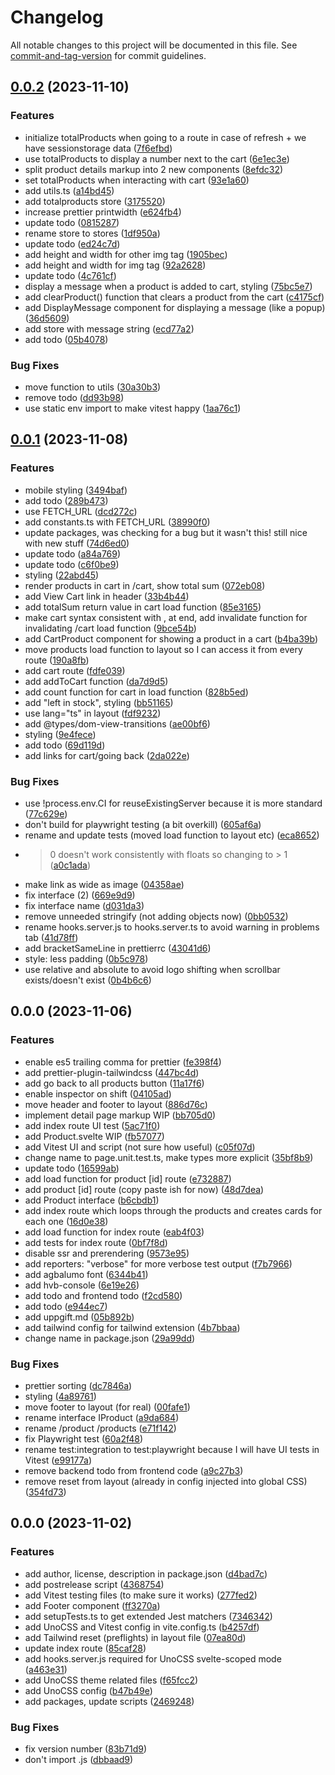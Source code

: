 # Changelog

All notable changes to this project will be documented in this file. See [commit-and-tag-version](https://github.com/absolute-version/commit-and-tag-version) for commit guidelines.

## [0.0.2](https://github.com/henrikvilhelmberglund/javascript-4-assignment-1-duckshop-frontend/compare/v0.0.1...v0.0.2) (2023-11-10)


### Features

* initialize totalProducts when going to a route in case of refresh + we have sessionstorage data ([7f6efbd](https://github.com/henrikvilhelmberglund/javascript-4-assignment-1-duckshop-frontend/commit/7f6efbdd2365ff6e04518ad94b993ed4bff34c40))
* use totalProducts to display a number next to the cart ([6e1ec3e](https://github.com/henrikvilhelmberglund/javascript-4-assignment-1-duckshop-frontend/commit/6e1ec3e6040a5b48e286c50638d9398bd61d0c68))
* split product details markup into 2 new components ([8efdc32](https://github.com/henrikvilhelmberglund/javascript-4-assignment-1-duckshop-frontend/commit/8efdc32ce693831c3cc0c4b7543c5810303e5f8f))
* set totalProducts when interacting with cart ([93e1a60](https://github.com/henrikvilhelmberglund/javascript-4-assignment-1-duckshop-frontend/commit/93e1a60a900622cdd82db2ad90d5d6eeac2aa543))
* add utils.ts ([a14bd45](https://github.com/henrikvilhelmberglund/javascript-4-assignment-1-duckshop-frontend/commit/a14bd453d25482d1137b4e6552529dcaad928785))
* add totalproducts store ([3175520](https://github.com/henrikvilhelmberglund/javascript-4-assignment-1-duckshop-frontend/commit/317552058739e9c1e0a50b70b84eeb897e4ff873))
* increase prettier printwidth ([e624fb4](https://github.com/henrikvilhelmberglund/javascript-4-assignment-1-duckshop-frontend/commit/e624fb4a1225194a4b80c708be80bf890ab89f65))
* update todo ([0815287](https://github.com/henrikvilhelmberglund/javascript-4-assignment-1-duckshop-frontend/commit/0815287491ea1a6e15ee346e48d76d8c5af81d4f))
* rename store to stores ([1df950a](https://github.com/henrikvilhelmberglund/javascript-4-assignment-1-duckshop-frontend/commit/1df950a721f044549bb4288cb36ca665f9dbb413))
* update todo ([ed24c7d](https://github.com/henrikvilhelmberglund/javascript-4-assignment-1-duckshop-frontend/commit/ed24c7d078b9ebafd032f4c3ad6509823daeaa32))
* add height and width for other img tag ([1905bec](https://github.com/henrikvilhelmberglund/javascript-4-assignment-1-duckshop-frontend/commit/1905bec5aec705839faadcb05853f5a81adf1258))
* add height and width for img tag ([92a2628](https://github.com/henrikvilhelmberglund/javascript-4-assignment-1-duckshop-frontend/commit/92a26287a16786457df6f82a9572e1988fb48641))
* update todo ([4c761cf](https://github.com/henrikvilhelmberglund/javascript-4-assignment-1-duckshop-frontend/commit/4c761cf66e9cbda632c8dd9f5d0d74e092315de6))
* display a message when a product is added to cart, styling ([75bc5e7](https://github.com/henrikvilhelmberglund/javascript-4-assignment-1-duckshop-frontend/commit/75bc5e777029c93fea4ef1321224f4f29bda1798))
* add clearProduct() function that clears a product from the cart ([c4175cf](https://github.com/henrikvilhelmberglund/javascript-4-assignment-1-duckshop-frontend/commit/c4175cff29a686c882a6ab1c372f6675185ffc6b))
* add DisplayMessage component for displaying a message (like a popup) ([36d5609](https://github.com/henrikvilhelmberglund/javascript-4-assignment-1-duckshop-frontend/commit/36d560993f8a67c5f658c4cc46d6493ad51bcfa7))
* add store with message string ([ecd77a2](https://github.com/henrikvilhelmberglund/javascript-4-assignment-1-duckshop-frontend/commit/ecd77a26927561b0bfce14484ad667aa3ce217d0))
* add todo ([05b4078](https://github.com/henrikvilhelmberglund/javascript-4-assignment-1-duckshop-frontend/commit/05b40788b81424be45e2a06acf47e2fbfde0d397))


### Bug Fixes

* move function to utils ([30a30b3](https://github.com/henrikvilhelmberglund/javascript-4-assignment-1-duckshop-frontend/commit/30a30b3dcb82cae0d2fdb624f0eb727b1e268cc0))
* remove todo ([dd93b98](https://github.com/henrikvilhelmberglund/javascript-4-assignment-1-duckshop-frontend/commit/dd93b98e74237f7110ba6159a3329d05eff21c28))
* use static env import to make vitest happy ([1aa76c1](https://github.com/henrikvilhelmberglund/javascript-4-assignment-1-duckshop-frontend/commit/1aa76c111f288dc484cf9895634820e8dfeb42ac))

## [0.0.1](https://github.com/henrikvilhelmberglund/javascript-4-assignment-1-duckshop-frontend/compare/v0.0.0...v0.0.1) (2023-11-08)


### Features

* mobile styling ([3494baf](https://github.com/henrikvilhelmberglund/javascript-4-assignment-1-duckshop-frontend/commit/3494bafecd29857e1cb117975f2be0a8ee99a8ff))
* add todo ([289b473](https://github.com/henrikvilhelmberglund/javascript-4-assignment-1-duckshop-frontend/commit/289b4739942d183c09181905639aca8f994ba98c))
* use FETCH_URL ([dcd272c](https://github.com/henrikvilhelmberglund/javascript-4-assignment-1-duckshop-frontend/commit/dcd272cae20e7ce5183284ffafb0b1808d2687da))
* add constants.ts with FETCH_URL ([38990f0](https://github.com/henrikvilhelmberglund/javascript-4-assignment-1-duckshop-frontend/commit/38990f088cb86d4a6ef4e313dbb0afc513df33dd))
* update packages, was checking for a bug but it wasn't this! still nice with new stuff ([74d6ed0](https://github.com/henrikvilhelmberglund/javascript-4-assignment-1-duckshop-frontend/commit/74d6ed0a716af4b1507a73a3560c1ee5835b617d))
* update todo ([a84a769](https://github.com/henrikvilhelmberglund/javascript-4-assignment-1-duckshop-frontend/commit/a84a7694950d869c5dff80dc40e2ab41c6d22114))
* update todo ([c6f0be9](https://github.com/henrikvilhelmberglund/javascript-4-assignment-1-duckshop-frontend/commit/c6f0be9cbf18567c489f4193f6dbb24715c4f435))
* styling ([22abd45](https://github.com/henrikvilhelmberglund/javascript-4-assignment-1-duckshop-frontend/commit/22abd45436010541e31d9c1d0306a245c3c0ccae))
* render products in cart in /cart, show total sum ([072eb08](https://github.com/henrikvilhelmberglund/javascript-4-assignment-1-duckshop-frontend/commit/072eb08ce8096ab40ace1294175fee47278b924e))
* add View Cart link in header ([33b4b44](https://github.com/henrikvilhelmberglund/javascript-4-assignment-1-duckshop-frontend/commit/33b4b4416944aab5dc2701d876b63c2deaf8b336))
* add totalSum return value in cart load function ([85e3165](https://github.com/henrikvilhelmberglund/javascript-4-assignment-1-duckshop-frontend/commit/85e316549f5b5444fe26d7dc82ee842f7467bf8c))
* make cart syntax consistent with , at end, add invalidate function for invalidating /cart load function ([9bce54b](https://github.com/henrikvilhelmberglund/javascript-4-assignment-1-duckshop-frontend/commit/9bce54b3c76d7d5a50a5cd2c3452be7ced525df9))
* add CartProduct component for showing a product in a cart ([b4ba39b](https://github.com/henrikvilhelmberglund/javascript-4-assignment-1-duckshop-frontend/commit/b4ba39be63b1acf8df13672b7626bef89fb84bb3))
* move products load function to layout so I can access it from every route ([190a8fb](https://github.com/henrikvilhelmberglund/javascript-4-assignment-1-duckshop-frontend/commit/190a8fb741bee506a9d35d52e4c2d92917799a02))
* add cart route ([fdfe039](https://github.com/henrikvilhelmberglund/javascript-4-assignment-1-duckshop-frontend/commit/fdfe039063804bc92041a898aa613ed8b35f1b08))
* add addToCart function ([da7d9d5](https://github.com/henrikvilhelmberglund/javascript-4-assignment-1-duckshop-frontend/commit/da7d9d5bf9df6cac0f6f924f24a3fbed5d39a1ed))
* add count function for cart in load function ([828b5ed](https://github.com/henrikvilhelmberglund/javascript-4-assignment-1-duckshop-frontend/commit/828b5ed8ff2600afba2ca200a03ee60905ae491b))
* add "left in stock", styling ([bb51165](https://github.com/henrikvilhelmberglund/javascript-4-assignment-1-duckshop-frontend/commit/bb51165c494385ecbca96cbc4ffb2bb525eac1e8))
* use lang="ts" in layout ([fdf9232](https://github.com/henrikvilhelmberglund/javascript-4-assignment-1-duckshop-frontend/commit/fdf92321ecade2385dfb6c72fbbf2244925caf6b))
* add @types/dom-view-transitions ([ae00bf6](https://github.com/henrikvilhelmberglund/javascript-4-assignment-1-duckshop-frontend/commit/ae00bf6aa616b5ca4afc1949f0950a7e4bdb12f3))
* styling ([9e4fece](https://github.com/henrikvilhelmberglund/javascript-4-assignment-1-duckshop-frontend/commit/9e4fecefd723221a3040bc176f717e0be66195d8))
* add todo ([69d119d](https://github.com/henrikvilhelmberglund/javascript-4-assignment-1-duckshop-frontend/commit/69d119d4407d67ac69bb1645338668e42a0bf229))
* add links for cart/going back ([2da022e](https://github.com/henrikvilhelmberglund/javascript-4-assignment-1-duckshop-frontend/commit/2da022ee47b34956324298302246e38dbcb5cd54))


### Bug Fixes

* use !process.env.CI for reuseExistingServer because it is more standard ([77c629e](https://github.com/henrikvilhelmberglund/javascript-4-assignment-1-duckshop-frontend/commit/77c629eb02a91bdf9b074dc11c113740aa98095f))
* don't build for playwright testing (a bit overkill) ([605af6a](https://github.com/henrikvilhelmberglund/javascript-4-assignment-1-duckshop-frontend/commit/605af6a4cbb7a976030c8dd837d1d4e056b572d0))
* rename and update tests (moved load function to layout etc) ([eca8652](https://github.com/henrikvilhelmberglund/javascript-4-assignment-1-duckshop-frontend/commit/eca8652fb456c4d6f757a473466437dc97f4b915))
* > 0 doesn't work consistently with floats so changing to > 1 ([a0c1ada](https://github.com/henrikvilhelmberglund/javascript-4-assignment-1-duckshop-frontend/commit/a0c1adad2a3f22c2ac664c45a48c70d50c25933f))
* make link as wide as image ([04358ae](https://github.com/henrikvilhelmberglund/javascript-4-assignment-1-duckshop-frontend/commit/04358aea24c115a615a49707ce745a9cdd18d275))
* fix interface (2) ([669e9d9](https://github.com/henrikvilhelmberglund/javascript-4-assignment-1-duckshop-frontend/commit/669e9d926b11740d71daa6850883fdbeb1246799))
* fix interface name ([d031da3](https://github.com/henrikvilhelmberglund/javascript-4-assignment-1-duckshop-frontend/commit/d031da39f845e447806e0a4d9a4224ed4a7399f1))
* remove unneeded stringify (not adding objects now) ([0bb0532](https://github.com/henrikvilhelmberglund/javascript-4-assignment-1-duckshop-frontend/commit/0bb0532412fbab334f357c708471ce8c28b34643))
* rename hooks.server.js to hooks.server.ts to avoid warning in problems tab ([41d78ff](https://github.com/henrikvilhelmberglund/javascript-4-assignment-1-duckshop-frontend/commit/41d78ff5735d843f69f8e842011578133123d967))
* add bracketSameLine in prettierrc ([43041d6](https://github.com/henrikvilhelmberglund/javascript-4-assignment-1-duckshop-frontend/commit/43041d6dd6ab31e6104a0324c6400690fbb0416a))
* style: less padding ([0b5c978](https://github.com/henrikvilhelmberglund/javascript-4-assignment-1-duckshop-frontend/commit/0b5c978c0b4fdda0c91c922b08f9ed7b5868a5c6))
* use relative and absolute to avoid logo shifting when scrollbar exists/doesn't exist ([0b4b6c6](https://github.com/henrikvilhelmberglund/javascript-4-assignment-1-duckshop-frontend/commit/0b4b6c6e9502296dfb1fae13dcdd6ca65868064d))

## 0.0.0 (2023-11-06)


### Features

* enable es5 trailing comma for prettier ([fe398f4](https://github.com/henrikvilhelmberglund/javascript-4-assignment-1-duckshop-frontend/commit/fe398f45568bf6f7d37da4420e3f386531ea6570))
* add prettier-plugin-tailwindcss ([447bc4d](https://github.com/henrikvilhelmberglund/javascript-4-assignment-1-duckshop-frontend/commit/447bc4d65fb295558e9e010b64c86316460b96e3))
* add go back to all products button ([11a17f6](https://github.com/henrikvilhelmberglund/javascript-4-assignment-1-duckshop-frontend/commit/11a17f6d82fe1a6b87ff01d989b3c38d9ffba2a4))
* enable inspector on shift ([04105ad](https://github.com/henrikvilhelmberglund/javascript-4-assignment-1-duckshop-frontend/commit/04105adc80a9a7cfc4dc4b0f572f7612063b5ce7))
* move header and footer to layout ([886d76c](https://github.com/henrikvilhelmberglund/javascript-4-assignment-1-duckshop-frontend/commit/886d76c945523fc46159d4071160f935329cf3d8))
* implement detail page markup WIP ([bb705d0](https://github.com/henrikvilhelmberglund/javascript-4-assignment-1-duckshop-frontend/commit/bb705d037bc165f6b757f0e382cf2c1a82e39326))
* add index route UI test ([5ac71f0](https://github.com/henrikvilhelmberglund/javascript-4-assignment-1-duckshop-frontend/commit/5ac71f04aac2fbdf9df5b115742d8722d5e05be6))
* add Product.svelte WIP ([fb57077](https://github.com/henrikvilhelmberglund/javascript-4-assignment-1-duckshop-frontend/commit/fb570777651012035bf5547dafa845182f0f8c4b))
* add Vitest UI and script (not sure how useful) ([c05f07d](https://github.com/henrikvilhelmberglund/javascript-4-assignment-1-duckshop-frontend/commit/c05f07dbf56440dde9eb32877efc62aaa594edd9))
* change name to page.unit.test.ts, make types more explicit ([35bf8b9](https://github.com/henrikvilhelmberglund/javascript-4-assignment-1-duckshop-frontend/commit/35bf8b99a3ee4fa59a43e6438858846911d57900))
* update todo ([16599ab](https://github.com/henrikvilhelmberglund/javascript-4-assignment-1-duckshop-frontend/commit/16599ab17ceb8b0305b2399ebd19dbbdd4aedbe1))
* add load function for product [id] route ([e732887](https://github.com/henrikvilhelmberglund/javascript-4-assignment-1-duckshop-frontend/commit/e732887ac7c6e51ad38be425e117afc20d7b9310))
* add product [id] route (copy paste ish for now) ([48d7dea](https://github.com/henrikvilhelmberglund/javascript-4-assignment-1-duckshop-frontend/commit/48d7deaa03023b0e3468189e221f702464fb392b))
* add Product interface ([b6cbdb1](https://github.com/henrikvilhelmberglund/javascript-4-assignment-1-duckshop-frontend/commit/b6cbdb1c28107f2a5b6a23beaad4662c1cf54c32))
* add index route which loops through the products and creates cards for each one ([16d0e38](https://github.com/henrikvilhelmberglund/javascript-4-assignment-1-duckshop-frontend/commit/16d0e387f25c63913be86245eb0e20a602b57c77))
* add load function for index route ([eab4f03](https://github.com/henrikvilhelmberglund/javascript-4-assignment-1-duckshop-frontend/commit/eab4f03fb05dce73e3726c857fea7fc3db77e954))
* add tests for index route ([0bf7f8d](https://github.com/henrikvilhelmberglund/javascript-4-assignment-1-duckshop-frontend/commit/0bf7f8d4816b13b20dcc616d90e6883f650771e6))
* disable ssr and prerendering ([9573e95](https://github.com/henrikvilhelmberglund/javascript-4-assignment-1-duckshop-frontend/commit/9573e95cedc6f54eabe6eb6c151cee5e00813508))
* add reporters: "verbose" for more verbose test output ([f7b7966](https://github.com/henrikvilhelmberglund/javascript-4-assignment-1-duckshop-frontend/commit/f7b79660993824277cc3c7885f4efb1ce10a17c6))
* add agbalumo font ([6344b41](https://github.com/henrikvilhelmberglund/javascript-4-assignment-1-duckshop-frontend/commit/6344b41d549d1da14cdccedda05e6da02fc6f81f))
* add hvb-console ([6e19e26](https://github.com/henrikvilhelmberglund/javascript-4-assignment-1-duckshop-frontend/commit/6e19e26b11b38591089ca608ef846a044e80017d))
* add todo and frontend todo ([f2cd580](https://github.com/henrikvilhelmberglund/javascript-4-assignment-1-duckshop-frontend/commit/f2cd580ff58797c2a597b2a584733ea5dff5abc8))
* add todo ([e944ec7](https://github.com/henrikvilhelmberglund/javascript-4-assignment-1-duckshop-frontend/commit/e944ec7a3b2b51089c573241345bc500e7f81065))
* add uppgift.md ([05b892b](https://github.com/henrikvilhelmberglund/javascript-4-assignment-1-duckshop-frontend/commit/05b892b60872a2a1506514bac3fad81db461afff))
* add tailwind config for tailwind extension ([4b7bbaa](https://github.com/henrikvilhelmberglund/javascript-4-assignment-1-duckshop-frontend/commit/4b7bbaa2094f34daccdc9cde0e2ada027869a23c))
* change name in package.json ([29a99dd](https://github.com/henrikvilhelmberglund/javascript-4-assignment-1-duckshop-frontend/commit/29a99dddcc2a44608feeedb7a96e0d0c06426461))


### Bug Fixes

* prettier sorting ([dc7846a](https://github.com/henrikvilhelmberglund/javascript-4-assignment-1-duckshop-frontend/commit/dc7846a3cfa7cb8232080524609957f795e3c1df))
* styling ([4a89761](https://github.com/henrikvilhelmberglund/javascript-4-assignment-1-duckshop-frontend/commit/4a89761efd5b6f8d4d81c01c87b9d989682b1251))
* move footer to layout (for real) ([00fafe1](https://github.com/henrikvilhelmberglund/javascript-4-assignment-1-duckshop-frontend/commit/00fafe19a77c217070b5330f2679da6c4ec11d82))
* rename interface IProduct ([a9da684](https://github.com/henrikvilhelmberglund/javascript-4-assignment-1-duckshop-frontend/commit/a9da684dc381427bf12430b063bd9364a8fe6faf))
* rename /product /products ([e71f142](https://github.com/henrikvilhelmberglund/javascript-4-assignment-1-duckshop-frontend/commit/e71f142f8478db0e38de38e3528b0b714cdb8339))
* fix Playwright test ([60a2f48](https://github.com/henrikvilhelmberglund/javascript-4-assignment-1-duckshop-frontend/commit/60a2f481fd9a4ffb24a781af11e04595d3e16222))
* rename test:integration to test:playwright because I will have UI tests in Vitest ([e99177a](https://github.com/henrikvilhelmberglund/javascript-4-assignment-1-duckshop-frontend/commit/e99177ac2ef881b38e061ceaaa50563aa72d9e32))
* remove backend todo from frontend code ([a9c27b3](https://github.com/henrikvilhelmberglund/javascript-4-assignment-1-duckshop-frontend/commit/a9c27b3650d0047c332ecacc2016de2b3cdb53f5))
* remove reset from layout (already in config injected into global CSS) ([354fd73](https://github.com/henrikvilhelmberglund/javascript-4-assignment-1-duckshop-frontend/commit/354fd730bf930574ec19def7fe1c6cc69ae6cc74))

## 0.0.0 (2023-11-02)


### Features

* add author, license, description in package.json ([d4bad7c](https://github.com/henrikvilhelmberglund/sveltekit-typescript-vitest-unocss-template/commit/d4bad7cb2fae9c013899269000ead4641585922d))
* add postrelease script ([4368754](https://github.com/henrikvilhelmberglund/sveltekit-typescript-vitest-unocss-template/commit/43687542293fd8fc89d5483e7889e60f2a6e7cbe))
* add Vitest testing files (to make sure it works) ([277fed2](https://github.com/henrikvilhelmberglund/sveltekit-typescript-vitest-unocss-template/commit/277fed231373a337e14a13a09438708631d92e89))
* add Footer component ([ff3270a](https://github.com/henrikvilhelmberglund/sveltekit-typescript-vitest-unocss-template/commit/ff3270aacc9c8d08bfa9573043323c9d9ac8b854))
* add setupTests.ts to get extended Jest matchers ([7346342](https://github.com/henrikvilhelmberglund/sveltekit-typescript-vitest-unocss-template/commit/7346342a349b423d4b7b3c97ed4d944adb888a98))
* add UnoCSS and Vitest config in vite.config.ts ([b4257df](https://github.com/henrikvilhelmberglund/sveltekit-typescript-vitest-unocss-template/commit/b4257df665c9f95a15c13e1755a9f4a908e365fa))
* add Tailwind reset (preflights) in layout file ([07ea80d](https://github.com/henrikvilhelmberglund/sveltekit-typescript-vitest-unocss-template/commit/07ea80d23feeb70598b14f9270447a3a8b263423))
* update index route ([85caf28](https://github.com/henrikvilhelmberglund/sveltekit-typescript-vitest-unocss-template/commit/85caf28da52df1b3b056561965149ea152ccbe63))
* add hooks.server.js required for UnoCSS svelte-scoped mode ([a463e31](https://github.com/henrikvilhelmberglund/sveltekit-typescript-vitest-unocss-template/commit/a463e311718b67fff5f9ce51d59f1fbffd201fcb))
* add UnoCSS theme related files ([f65fcc2](https://github.com/henrikvilhelmberglund/sveltekit-typescript-vitest-unocss-template/commit/f65fcc2fc44896a5c4f655608604acbd16013767))
* add UnoCSS config ([b47b49e](https://github.com/henrikvilhelmberglund/sveltekit-typescript-vitest-unocss-template/commit/b47b49ed3756b93ca6519ed7f099ebaa4d5092ef))
* add packages, update scripts ([2469248](https://github.com/henrikvilhelmberglund/sveltekit-typescript-vitest-unocss-template/commit/2469248129e196e246e643ccd09b36d1c8fd4daa))


### Bug Fixes

* fix version number ([83b71d9](https://github.com/henrikvilhelmberglund/sveltekit-typescript-vitest-unocss-template/commit/83b71d96f5fa85d587f833c961244d9519cd95c8))
* don't import .js ([dbbaad9](https://github.com/henrikvilhelmberglund/sveltekit-typescript-vitest-unocss-template/commit/dbbaad92c834c0afc92c4ce51914f6f025979f59))
